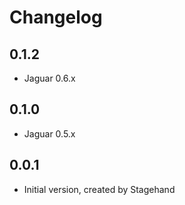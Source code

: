 # Changelog

## 0.1.2

- Jaguar 0.6.x

## 0.1.0

- Jaguar 0.5.x

## 0.0.1

- Initial version, created by Stagehand
